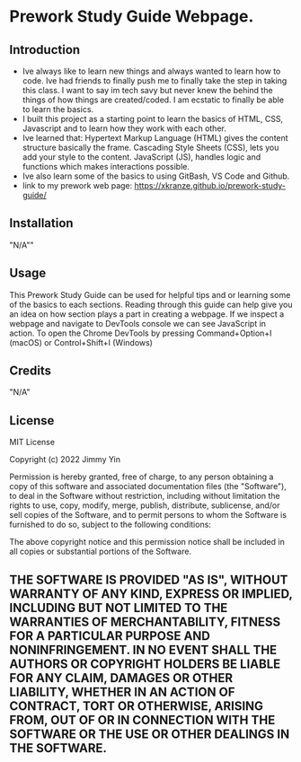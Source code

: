 # Prework Study Guide Webpage.

## Introduction

- Ive always like to learn new things and always wanted to learn how to code.  Ive had friends to finally push me to finally take the step in taking this class.  I want to say im tech savy but never knew the behind the things of how things are created/coded.  I am ecstatic to finally be able to learn the basics.
- I built this project as a starting point to learn the basics of HTML, CSS, Javascript and to learn how they work with each other.
- Ive learned that:
Hypertext Markup Language (HTML) gives the content structure basically the frame.
Cascading Style Sheets (CSS), lets you add your style to the content.
JavaScript (JS), handles logic and functions which makes interactions possible.
- Ive also learn some of the basics to using GitBash, VS Code and Github.
- link to my prework web page: https://xkranze.github.io/prework-study-guide/
## Installation

"N/A""

## Usage

This Prework Study Guide can be used for helpful tips and or learning some of the basics to each sections.  Reading through this guide can help give you an idea on how section plays a part in creating a webpage. If we inspect a webpage and navigate to DevTools console we can see JavaScript in action.  To open the Chrome DevTools by pressing Command+Option+I (macOS) or Control+Shift+I (Windows)

## Credits

"N/A"

## License

MIT License

Copyright (c) 2022 Jimmy Yin

Permission is hereby granted, free of charge, to any person obtaining a copy
of this software and associated documentation files (the "Software"), to deal
in the Software without restriction, including without limitation the rights
to use, copy, modify, merge, publish, distribute, sublicense, and/or sell
copies of the Software, and to permit persons to whom the Software is
furnished to do so, subject to the following conditions:

The above copyright notice and this permission notice shall be included in all
copies or substantial portions of the Software.

THE SOFTWARE IS PROVIDED "AS IS", WITHOUT WARRANTY OF ANY KIND, EXPRESS OR
IMPLIED, INCLUDING BUT NOT LIMITED TO THE WARRANTIES OF MERCHANTABILITY,
FITNESS FOR A PARTICULAR PURPOSE AND NONINFRINGEMENT. IN NO EVENT SHALL THE
AUTHORS OR COPYRIGHT HOLDERS BE LIABLE FOR ANY CLAIM, DAMAGES OR OTHER
LIABILITY, WHETHER IN AN ACTION OF CONTRACT, TORT OR OTHERWISE, ARISING FROM,
OUT OF OR IN CONNECTION WITH THE SOFTWARE OR THE USE OR OTHER DEALINGS IN THE
SOFTWARE.
---